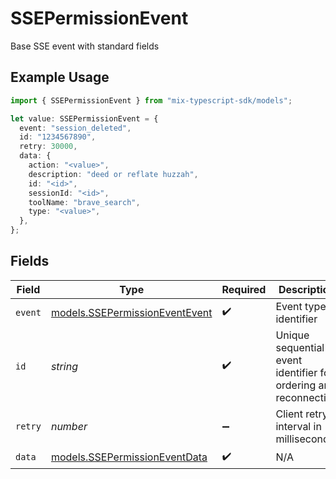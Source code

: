 # SSEPermissionEvent

Base SSE event with standard fields

## Example Usage

```typescript
import { SSEPermissionEvent } from "mix-typescript-sdk/models";

let value: SSEPermissionEvent = {
  event: "session_deleted",
  id: "1234567890",
  retry: 30000,
  data: {
    action: "<value>",
    description: "deed or reflate huzzah",
    id: "<id>",
    sessionId: "<id>",
    toolName: "brave_search",
    type: "<value>",
  },
};
```

## Fields

| Field                                                                  | Type                                                                   | Required                                                               | Description                                                            | Example                                                                |
| ---------------------------------------------------------------------- | ---------------------------------------------------------------------- | ---------------------------------------------------------------------- | ---------------------------------------------------------------------- | ---------------------------------------------------------------------- |
| `event`                                                                | [models.SSEPermissionEventEvent](../models/ssepermissioneventevent.md) | :heavy_check_mark:                                                     | Event type identifier                                                  |                                                                        |
| `id`                                                                   | *string*                                                               | :heavy_check_mark:                                                     | Unique sequential event identifier for ordering and reconnection       | 1234567890                                                             |
| `retry`                                                                | *number*                                                               | :heavy_minus_sign:                                                     | Client retry interval in milliseconds                                  | 30000                                                                  |
| `data`                                                                 | [models.SSEPermissionEventData](../models/ssepermissioneventdata.md)   | :heavy_check_mark:                                                     | N/A                                                                    |                                                                        |